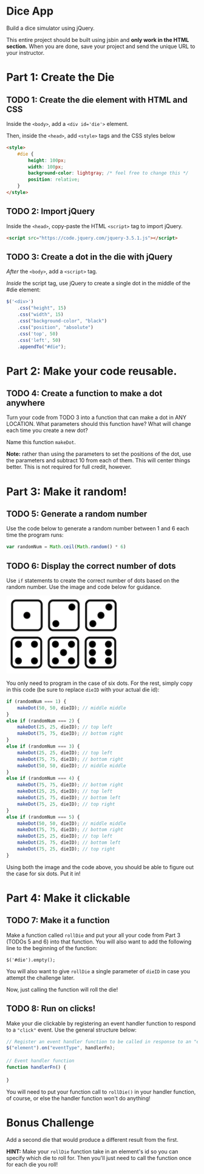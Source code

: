 # Dice App
Build a dice simulator using jQuery.

This entire project should be built using jsbin and **only work in the HTML section.** When you are done, save your project and send the unique URL to your instructor.

# Part 1: Create the Die

## TODO 1: Create the die element with HTML and CSS

Inside the `<body>`, add a `<div id='die'>` element.

Then, inside the `<head>`, add `<style>` tags and the CSS styles below

```html
<style>
    #die {
        height: 100px;
        width: 100px;
        background-color: lightgray; /* feel free to change this */
        position: relative;
    }
</style>
```

## TODO 2: Import jQuery

Inside the `<head>`, copy-paste the HTML `<script>` tag to import jQuery.

```html
<script src="https://code.jquery.com/jquery-3.5.1.js"></script>
```

## TODO 3: Create a dot in the die with jQuery

_After_ the `<body>`, add a `<script>` tag.

_Inside_ the script tag, use jQuery to create a single dot in the middle of the #die element:

```js
$('<div>')
    .css("height", 15)
    .css("width", 15)
    .css("background-color", "black")
    .css("position", "absolute")
    .css('top', 50)
    .css('left', 50)
    .appendTo("#die");
```  
 
 
# Part 2: Make your code reusable.

## TODO 4: Create a function to make a dot anywhere

Turn your code from TODO 3 into a function that can make a dot in ANY LOCATION. What parameters should this function have? What will change each time you create a new dot?

Name this function `makeDot`.

**Note:** rather than using the parameters to set the positions of the dot, use the parameters and subtract 10 from each of them. This will center things better. This is not required for full credit, however.

# Part 3: Make it random!

## TODO 5: Generate a random number

Use the code below to generate a random number between 1 and 6 each time the program runs:

```js
var randomNum = Math.ceil(Math.random() * 6)
```

## TODO 6: Display the correct number of dots

Use `if` statements to create the correct number of dots based on the random number. Use the image and code below for guidance.

<img src="./dice.png" width=300>

You only need to program in the case of six dots. For the rest, simply copy in this code (be sure to replace `dieID` with your actual die id):

```js
if (randomNum === 1) {
    makeDot(50, 50, dieID); // middle middle
}
else if (randomNum === 2) {
    makeDot(25, 25, dieID); // top left
    makeDot(75, 75, dieID); // bottom right
}
else if (randomNum === 3) {
    makeDot(25, 25, dieID); // top left
    makeDot(75, 75, dieID); // bottom right
    makeDot(50, 50, dieID); // middle middle
}
else if (randomNum === 4) {
    makeDot(75, 75, dieID); // bottom right
    makeDot(25, 25, dieID); // top left
    makeDot(25, 75, dieID); // bottom left
    makeDot(75, 25, dieID); // top right
}
else if (randomNum === 5) {
    makeDot(50, 50, dieID); // middle middle
    makeDot(75, 75, dieID); // bottom right
    makeDot(25, 25, dieID); // top left
    makeDot(25, 75, dieID); // bottom left
    makeDot(75, 25, dieID); // top right
}
```

Using both the image and the code above, you should be able to figure out the case for six dots. Put it in!

# Part 4: Make it clickable

## TODO 7: Make it a function

Make a function called `rollDie` and put your all your code from Part 3 (TODOs 5 and 6) into that function. You will also want to add the following line to the beginning of the function:

    $('#die').empty();

You will also want to give `rollDie` a single parameter of `dieID` in case you attempt the challenge later.

Now, just calling the function will roll the die!

## TODO 8: Run on clicks!

Make your die clickable by registering an event handler function to respond to a `"click"` event. Use the general structure below:

```js
// Register an event handler function to be called in response to an "event"
$("element").on("eventType", handlerFn);

// Event handler function
function handlerFn() {

}
```

You will need to put your function call to `rollDie()` in your handler function, of course, or else the handler function won't do anything!

# Bonus Challenge

Add a second die that would produce a different result from the first.

**HINT:** Make your `rollDie` function take in an element's id so you can specify which die to roll for. Then you'll just need to call the function once for each die you roll!
